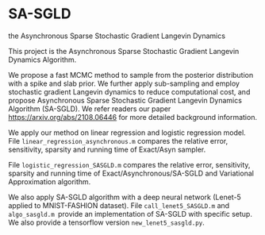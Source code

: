 # SA-SGLD
the Asynchronous Sparse Stochastic Gradient Langevin Dynamics 

This project is the Asynchronous Sparse Stochastic Gradient Langevin Dynamics Algorithm.

We propose a fast MCMC method to sample from the posterior distribution with a spike and slab prior. We further apply sub-sampling and employ stochastic gradient Langevin dynamics to reduce computational cost, and propose Asynchronous Sparse Stochastic Gradient Langevin Dynamics Algorithm (SA-SGLD). We refer readers our paper https://arxiv.org/abs/2108.06446 for more detailed background information. 

We apply our method on linear regression and logistic regression model. File `linear_regression_asynchronous.m` compares the relative error, sensitivity, sparsity and running time of Exact/Asyn sampler.

File `logistic_regression_SASGLD.m` compares the relative error, sensitivity, sparsity and running time of Exact/Asynchronous/SA-SGLD and Variational Approximation algorithm. 

We also apply SA-SGLD algorithm with a deep neural network (Lenet-5 applied to MNIST-FASHION dataset). File `call_lenet5_SASGLD.m` and `algo_sasgld.m `provide an implementation of SA-SGLD with specific setup. We also provide a tensorflow version `new_lenet5_sasgld.py`.












